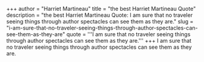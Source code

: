 +++
author = "Harriet Martineau"
title = "the best Harriet Martineau Quote"
description = "the best Harriet Martineau Quote: I am sure that no traveler seeing things through author spectacles can see them as they are."
slug = "i-am-sure-that-no-traveler-seeing-things-through-author-spectacles-can-see-them-as-they-are"
quote = '''I am sure that no traveler seeing things through author spectacles can see them as they are.'''
+++
I am sure that no traveler seeing things through author spectacles can see them as they are.
